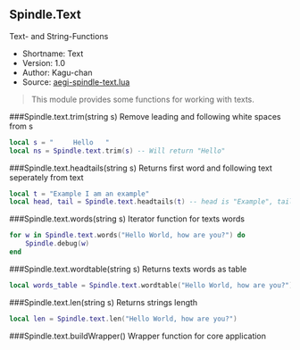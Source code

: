Spindle.Text
------------
Text- and String-Functions

* Shortname: Text
* Version: 1.0
* Author: Kagu-chan
* Source: [aegi-spindle-text.lua](https://github.com/Kagurame/AegiSpindle/blob/master/src/aegi-spindle-text.lua)
> This module provides some functions for working with texts.

###Spindle.text.trim(string s)
Remove leading and following white spaces from s
```lua
local s = "     Hello   "
local ns = Spindle.text.trim(s) -- Will return "Hello"
```

###Spindle.text.headtails(string s)
Returns first word and following text seperately from text
```lua
local t = "Example I am an example"
local head, tail = Spindle.text.headtails(t) -- head is "Example", tail is "I am an example"
```

###Spindle.text.words(string s)
Iterator function for texts words
```lua
for w in Spindle.text.words("Hello World, how are you?") do
	Spindle.debug(w)
end
```

###Spindle.text.wordtable(string s)
Returns texts words as table
```lua
local words_table = Spindle.text.wordtable("Hello World, how are you?")
```

###Spindle.text.len(string s)
Returns strings length
```lua
local len = Spindle.text.len("Hello World, how are you?")
```

###Spindle.text.buildWrapper()
Wrapper function for core application
